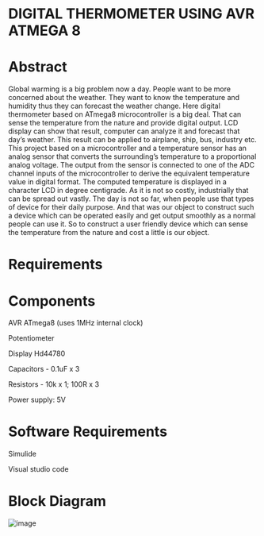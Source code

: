 # DIGITAL THERMOMETER USING AVR ATMEGA 8

# Abstract
Global warming is a big problem now a day. People want to be more concerned about the weather. They want to know the temperature and humidity thus they can forecast the weather change. Here digital thermometer based on ATmega8 microcontroller is a big deal. That can sense the temperature from the nature and provide digital output. LCD display can show that result, computer can analyze it and forecast that day’s weather. This result can be applied to airplane, ship, bus, industry etc. This project based on a microcontroller and a temperature sensor has an analog sensor that converts the surrounding’s temperature to a proportional analog voltage. The output from the sensor is connected to one of the ADC channel inputs of the microcontroller to derive the equivalent temperature value in digital format. The computed temperature is displayed in a character LCD in degree centigrade. As it is not so costly, industrially that can be spread out vastly. The day is not so far, when people use that types of device for their daily purpose. And that was our object to construct such a device which can be operated easily and get output smoothly as a normal people can use it. So to construct a user friendly device which can sense the temperature from the nature and cost a little is our object.

# Requirements

# Components
AVR ATmega8 (uses 1MHz internal clock)

Potentiometer

Display Hd44780

Capacitors - 0.1uF x 3

Resistors - 10k x 1; 100R x 3

Power supply: 5V

# Software Requirements
Simulide

Visual studio code

# Block Diagram
![image](https://user-images.githubusercontent.com/101495481/164688243-f3ca2d1b-d231-4724-8f6a-f5e61c2339a1.png)
